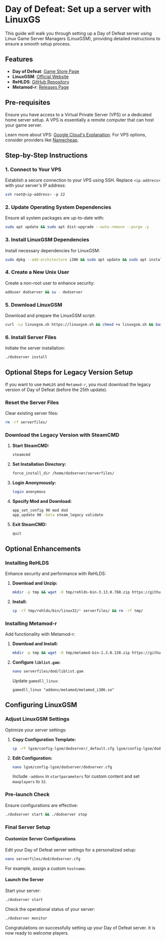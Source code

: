 # Day of Defeat: Set up a server with LinuxGS

This guide will walk you through setting up a Day of Defeat server using Linux Game Server Managers (LinuxGSM), providing detailed instructions to ensure a smooth setup process.

## Features

- **Day of Defeat**: [Game Store Page](https://store.steampowered.com/app/30/Day_of_Defeat/)
- **LinuxGSM**: [Official Website](https://linuxgsm.com/)
- **ReHLDS**: [GitHub Repository](https://github.com/dreamstalker/rehlds)
- **Metamod-r**: [Releases Page](https://github.com/theAsmodai/metamod-r/releases)

## Pre-requisites

Ensure you have access to a Virtual Private Server (VPS) or a dedicated home server setup. A VPS is essentially a remote computer that can host your game server.

Learn more about VPS: [Google Cloud's Explanation](https://cloud.google.com/learn/what-is-a-virtual-private-server). For VPS options, consider providers like [Namecheap](https://www.namecheap.com/hosting/vps/).

## Step-by-Step Instructions

### 1. Connect to Your VPS

Establish a secure connection to your VPS using SSH. Replace `<ip-address>` with your server's IP address:

```bash
ssh root@<ip-address> -p 22
```

### 2. Update Operating System Dependencies

Ensure all system packages are up-to-date with:

```bash
sudo apt update && sudo apt dist-upgrade --auto-remove --purge -y
```

### 3. Install LinuxGSM Dependencies

Install necessary dependencies for LinuxGSM:

```bash
sudo dpkg --add-architecture i386 && sudo apt update && sudo apt install -y curl wget file tar bzip2 gzip unzip bsdmainutils python3 util-linux ca-certificates binutils bc jq tmux netcat lib32gcc-s1 lib32stdc++6 libsdl2-2.0-0:i386 steamcmd
```

### 4. Create a New Unix User

Create a non-root user to enhance security:

```bash
adduser dodserver && su - dodserver
```

### 5. Download LinuxGSM

Download and prepare the LinuxGSM script:

```bash
curl -Lo linuxgsm.sh https://linuxgsm.sh && chmod +x linuxgsm.sh && bash linuxgsm.sh dodserver
```

### 6. Install Server Files

Initiate the server installation:

```bash
./dodserver install
```

## Optional Steps for Legacy Version Setup

If you want to use `ReHLDS` and `Metamod-r`, you must download the legacy version of Day of Defeat (before the 25th update).

### Reset the Server Files

Clear existing server files:

```bash
rm -rf serverfiles/
```

### Download the Legacy Version with SteamCMD

1. **Start SteamCMD:**

    ```bash
    steamcmd
    ```

2. **Set Installation Directory:**

    ```bash
    force_install_dir /home/dodserver/serverfiles/
    ```

3. **Login Anonymously:**

    ```bash
    login anonymous
    ```

4. **Specify Mod and Download:**

    ```bash
    app_set_config 90 mod dod
    app_update 90 -beta steam_legacy validate
    ```

5. **Exit SteamCMD:**

    ```bash
    quit
    ```

## Optional Enhancements

### Installing ReHLDS

Enhance security and performance with ReHLDS:

1. **Download and Unzip:**

    ```bash
    mkdir -p tmp && wget -O tmp/rehlds-bin-3.13.0.788.zip https://github.com/dreamstalker/rehlds/releases/download/3.13.0.788/rehlds-bin-3.13.0.788.zip && unzip tmp/rehlds-bin-3.13.0.788.zip -d tmp/rehlds/
    ```

2. **Install:**

    ```bash
    cp -rf tmp/rehlds/bin/linux32/* serverfiles/ && rm -rf tmp/
    ```

### Installing Metamod-r

Add functionality with Metamod-r:

1. **Download and Install:**

    ```bash
    mkdir -p tmp && wget -O tmp/metamod-bin-1.3.0.138.zip https://github.com/theAsmodai/metamod-r/releases/download/1.3.0.138/metamod-bin-1.3.0.138.zip && unzip tmp/metamod-bin-1.3.0.138.zip -d tmp/metamod/ && mkdir -p serverfiles/dod/addons/ && cp -rf tmp/metamod/addons/* serverfiles/dod/addons/metamod/ && rm -rf tmp/
    ```

2. **Configure `liblist.gam`:**



    ```bash
    nano serverfiles/dod/liblist.gam
    ```

    Update `gamedll_linux`:

    ```
    gamedll_linux "addons/metamod/metamod_i386.so"
    ```

## Configuring LinuxGSM

### Adjust LinuxGSM Settings

Optimize your server settings:

1. **Copy Configuration Template:**

    ```bash
    cp -rf lgsm/config-lgsm/dodserver/_default.cfg lgsm/config-lgsm/dodserver/dodserver.cfg
    ```

2. **Edit Configuration:**

    ```bash
    nano lgsm/config-lgsm/dodserver/dodserver.cfg
    ```

    Include `-addons` in `startparameters` for custom content and set `maxplayers` to `32`.

### Pre-launch Check

Ensure configurations are effective:

```bash
./dodserver start && ./dodserver stop
```

### Final Server Setup

#### Customize Server Configurations

Edit your Day of Defeat server settings for a personalized setup:

```bash
nano serverfiles/dod/dodserver.cfg
```

For example, assign a custom `hostname`.

#### Launch the Server

Start your server:

```bash
./dodserver start
```

Check the operational status of your server:

```bash
./dodserver monitor
```

Congratulations on successfully setting up your Day of Defeat server. it is now ready to welcome players.
